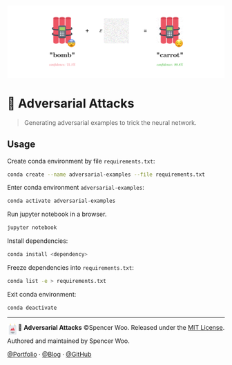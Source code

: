 ![](./assets/banner-adv.png)

# 🎃 Adversarial Attacks

> Generating adversarial examples to trick the neural network.

## Usage

Create conda environment by file `requirements.txt`:

```bash
conda create --name adversarial-examples --file requirements.txt
```

Enter conda environment `adversarial-examples`:

```bash
conda activate adversarial-examples
```

Run jupyter notebook in a browser.

```bash
jupyter notebook
```

Install dependencies:

```bash
conda install <dependency>
```

Freeze dependencies into `requirements.txt`:

```bash
conda list -e > requirements.txt
```

Exit conda environment:

```bash
conda deactivate
```

---

<img src="./assets/poster.png" width="25px" align="left"/>

🎃 **Adversarial Attacks** ©Spencer Woo. Released under the [MIT License](LICENSE).

Authored and maintained by Spencer Woo.

[@Portfolio](https://spencerwoo.com/) · [@Blog](https://blog.spencerwoo.com/) · [@GitHub](https://github.com/spencerwooo)
